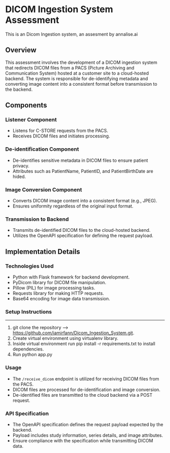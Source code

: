 # DICOM Ingestion System Assessment

This is an Dicom Ingestion system, an assesment by annalise.ai

## Overview

This assessment involves the development of a DICOM ingestion system that redirects DICOM files from a PACS (Picture Archiving and Communication System) hosted at a customer site to a cloud-hosted backend. The system is responsible for de-identifying metadata and converting image content into a consistent format before transmission to the backend.

## Components

### Listener Component
- Listens for C-STORE requests from the PACS.
- Receives DICOM files and initiates processing.

### De-identification Component
- De-identifies sensitive metadata in DICOM files to ensure patient privacy.
- Attributes such as PatientName, PatientID, and PatientBirthDate are hided.

### Image Conversion Component
- Converts DICOM image content into a consistent format (e.g., JPEG).
- Ensures uniformity regardless of the original input format.

### Transmission to Backend
- Transmits de-identified DICOM files to the cloud-hosted backend.
- Utilizes the OpenAPI specification for defining the request payload.

## Implementation Details

### Technologies Used
- Python with Flask framework for backend development.
- PyDicom library for DICOM file manipulation.
- Pillow (PIL) for image processing tasks.
- Requests library for making HTTP requests.
- Base64 encoding for image data transmission.

### Setup Instructions
---------------
1. git clone the repository --> https://github.com/iamirfann/Dicom_Ingestion_System.git.
2. Create virtual environment using virtualenv library.
3. Inside virtual environment run pip install -r requirements.txt to install dependencies.
4. Run python app.py

### Usage
- The `/receive_dicom` endpoint is utilized for receiving DICOM files from the PACS.
- DICOM files are processed for de-identification and image conversion.
- De-identified files are transmitted to the cloud backend via a POST request.

### API Specification
- The OpenAPI specification defines the request payload expected by the backend.
- Payload includes study information, series details, and image attributes.
- Ensure compliance with the specification while transmitting DICOM data.


